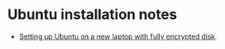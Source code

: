 # Ubuntu installation notes

- [Setting up Ubuntu on a new laptop with fully encrypted disk](./laptop.md).
